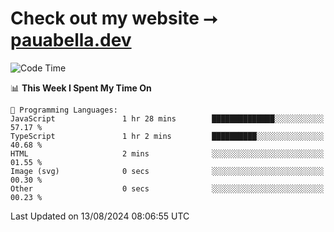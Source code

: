 # Check out my website ⭢ [pauabella.dev](https://pauabella.dev)

<!--START_SECTION:waka-->
![Code Time](http://img.shields.io/badge/Code%20Time-3%2C642%20hrs%2047%20mins-blue)

📊 **This Week I Spent My Time On** 

```text
💬 Programming Languages: 
JavaScript               1 hr 28 mins        ██████████████░░░░░░░░░░░   57.17 % 
TypeScript               1 hr 2 mins         ██████████░░░░░░░░░░░░░░░   40.68 % 
HTML                     2 mins              ░░░░░░░░░░░░░░░░░░░░░░░░░   01.55 % 
Image (svg)              0 secs              ░░░░░░░░░░░░░░░░░░░░░░░░░   00.30 % 
Other                    0 secs              ░░░░░░░░░░░░░░░░░░░░░░░░░   00.23 % 
```


 Last Updated on 13/08/2024 08:06:55 UTC
<!--END_SECTION:waka-->
